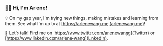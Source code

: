 ### :woman_technologist: Hi, I'm Arlene!

:bulb: On my gap year, I'm trying new things, making mistakes and learning from them. 
See what I'm up to at [https://arlenewang.me](arlenewang.me)!

:incoming_envelope: Let's talk! 
Find me on [https://www.twitter.com/arlenewangg](Twitter) or [https://www.linkedin.com/arlene-wang](LinkedIn).

